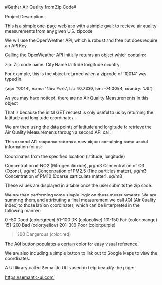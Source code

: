 #Gather Air Quality from Zip Code#

Project Description:

This is a simple one-page web app with a simple goal: to retrieve air quality measurements from any given U.S. zipcode

We will use the OpenWeather API, which is robust and free but does require an API Key.

Calling the OpenWeather API initially returns an object which contains:

zip: Zip code
name: City Name
latitude
longitude
country

For example, this is the object returned when a zipcode of '10014' was typed in.

{zip: '10014', name: 'New York', lat: 40.7339, lon: -74.0054, country: 'US'}

As you may have noticed, there are no Air Quality Measurements in this object.

That is because the inital GET request is only useful to us by returning the latitude and longitude coordinates.

We are then using the data points of latitude and longitude to retrieve the Air Quality Measurements through a second API call.

This second API response returns a new object containing some useful information for us:

Coordinates from the specified location (latitude, longitude)

Сoncentration of NO2 (Nitrogen dioxide), μg/m3
Сoncentration of O3 (Ozone), μg/m3
Сoncentration of PM2.5 (Fine particles matter), μg/m3
Сoncentration of PM10 (Coarse particulate matter), μg/m3

These values are displayed in a table once the user submits the zip code.

We are then performing some simple logic on these measurements. We are summing them, and attributing a final measurement we call AQI (Air Quality index) to those lat/lon coordinates, which can be iinterpreted in the following manner:

0 -50 Good (color:green)
51-100 OK (color:olive)
101-150 Fair (color:orange)
151-200 Bad (color:yellow)
201-300 Poor (color:purple)

> 300 Dangerous (color:red)

The AQI button populates a certain color for easy visual reference.

We are also including a simple button to link out to Google Maps to view the coordinates.

A UI library called Semantic UI is used to help beautify the page:

https://semantic-ui.com/
